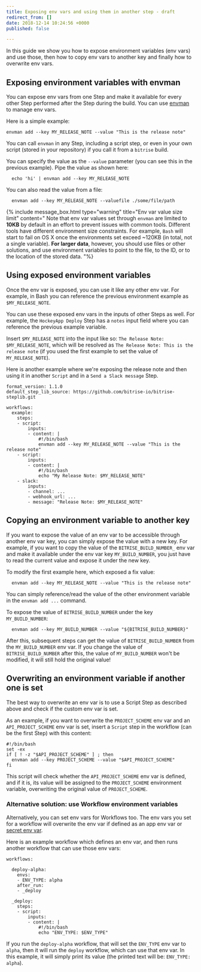 ```yaml
---
title: Exposing env vars and using them in another step - draft
redirect_from: []
date: 2018-12-14 10:24:56 +0000
published: false

---
```

In this guide we show you how to expose environment variables (env vars) and use those, then how to copy env vars to another key and finally how to overwrite env vars.

## Exposing environment variables with envman

You can expose env vars from one Step and make it available for every other Step performed after the Step during the build. You can use [envman](https://github.com/bitrise-io/envman/) to manage env vars.

Here is a simple example:

    envman add --key MY_RELEASE_NOTE --value "This is the release note"

You can call `envman` in any Step, including a script step, or even in your own script (stored in your repository) if you call it from a `bitrise` build.

You can specify the value as the `--value` parameter (you can see this in the previous example). Pipe the value as shown here:

      echo 'hi' | envman add --key MY_RELEASE_NOTE

You can also read the value from a file:

      envman add --key MY_RELEASE_NOTE --valuefile ./some/file/path

{% include message_box.html type="warning" title="Env var value size limit" content=" Note that env var values set through `envman` are limited to **10KB** by default in an effort to prevent issues with common tools. Different tools have different environment size constraints. For example, `Bash` will start to fail on OS X once the environments set exceed \~120KB (in total, not a single variable). **For larger data**, however, you should use files or other solutions, and use environment variables to point to the file, to the ID, or to the location of the stored data. "%}

## Using exposed environment variables

Once the env var is exposed, you can use it like any other env var. For example, in Bash you can reference the previous environment example as `$MY_RELEASE_NOTE`.

You can use these exposed env vars in the inputs of other Steps as well. For example, the `HockeyApp Deploy` Step has a `notes` input field where you can reference the previous example variable.

Insert `$MY_RELEASE_NOTE` into the input like so: `The Release Note: $MY_RELEASE_NOTE`, which will be resolved as `The Release Note: This is the release note` (if you used the first example to set the value of `MY_RELEASE_NOTE`).

Here is another example where we're exposing the release note and then using it in another `Script` and in a `Send a Slack message` Step.

    format_version: 1.1.0
    default_step_lib_source: https://github.com/bitrise-io/bitrise-steplib.git
    
    workflows:
      example:
        steps:
        - script:
            inputs:
            - content: |
                #!/bin/bash
                envman add --key MY_RELEASE_NOTE --value "This is the release note"
        - script:
            inputs:
            - content: |
                #!/bin/bash
                echo "My Release Note: $MY_RELEASE_NOTE"
        - slack:
            inputs:
            - channel: ...
            - webhook_url: ...
            - message: "Release Note: $MY_RELEASE_NOTE"

## Copying an environment variable to another key

If you want to expose the value of an env var to be accessible through another env var key, you can simply expose the value with a new key. For example, if you want to copy the value of the `BITRISE_BUILD_NUMBER_` env var and make it available under the env var key `MY_BUILD_NUMBER`, you just have to read the current value and expose it under the new key.

To modify the first example here, which exposed a fix value:

      envman add --key MY_RELEASE_NOTE --value "This is the release note"

You can simply reference/read the value of the other environment variable in the `envman add ...` command.

To expose the value of `BITRISE_BUILD_NUMBER` under the key `MY_BUILD_NUMBER`:

      envman add --key MY_BUILD_NUMBER --value "${BITRISE_BUILD_NUMBER}"

After this, subsequent steps can get the value of `BITRISE_BUILD_NUMBER` from the `MY_BUILD_NUMBER` env var. If you change the value of `BITRISE_BUILD_NUMBER` after this, the value of `MY_BUILD_NUMBER` won't be modified, it will still hold the original value!

## Overwriting an environment variable if another one is set

The best way to overwrite an env var is to use a Script Step as described above and check if the custom env var is set.

As an example, if you want to overwrite the `PROJECT_SCHEME` env var and an `API_PROJECT_SCHEME` env var is set, insert a `Script` step in the workflow (can be the first Step) with this content:

    #!/bin/bash
    set -ex
    if [ ! -z "$API_PROJECT_SCHEME" ] ; then
      envman add --key PROJECT_SCHEME --value "$API_PROJECT_SCHEME"
    fi

This script will check whether the `API_PROJECT_SCHEME` env var is defined, and if it is, its value will be assigned to the `PROJECT_SCHEME` environment variable, overwriting the original value of `PROJECT_SCHEME`.

### Alternative solution: use Workflow environment variables

Alternatively, you can set env vars for Workflows too. The env vars you set for a workflow will overwrite the env var if defined as an app env var or [secret env var](/builds/env-vars-secret-env-vars/#about-secrets/).

Here is an example workflow which defines an env var, and then runs another workflow that can use those env vars:

    workflows:
    
      deploy-alpha:
        envs:
        - ENV_TYPE: alpha
        after_run:
        - _deploy
    
      _deploy:
        steps:
        - script:
            inputs:
            - content: |
                #!/bin/bash
                echo "ENV_TYPE: $ENV_TYPE"

If you run the `deploy-alpha` workflow, that will set the `ENV_TYPE` env var to `alpha`, then it will run the `deploy` workflow, which can use that env var. In this example, it will simply print its value (the printed text will be: `ENV_TYPE: alpha`).